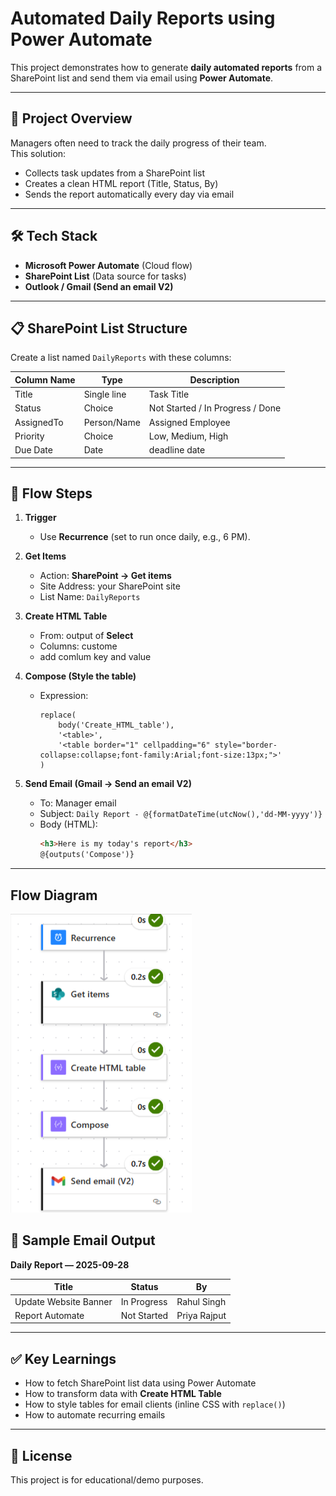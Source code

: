 # Automated Daily Reports using Power Automate

This project demonstrates how to generate **daily automated reports** from a SharePoint list and send them via email using **Power Automate**.  

---

## 🚀 Project Overview
Managers often need to track the daily progress of their team.  
This solution:
- Collects task updates from a SharePoint list  
- Creates a clean HTML report (Title, Status, By)  
- Sends the report automatically every day via email  

---

## 🛠️ Tech Stack
- **Microsoft Power Automate** (Cloud flow)  
- **SharePoint List** (Data source for tasks)  
- **Outlook / Gmail (Send an email V2)**  

---

## 📋 SharePoint List Structure
Create a list named `DailyReports` with these columns:

| Column Name | Type        | Description                       |
|-------------|-------------|-----------------------------------|
| Title       | Single line | Task Title                        |
| Status      | Choice      | Not Started / In Progress / Done  |
| AssignedTo  | Person/Name | Assigned Employee                 |
| Priority    | Choice      | Low, Medium, High                 |
| Due Date    | Date        | deadline date                     |
---

## 🔄 Flow Steps

1. **Trigger**
   - Use **Recurrence** (set to run once daily, e.g., 6 PM).

2. **Get Items**
   - Action: **SharePoint → Get items**  
   - Site Address: your SharePoint site  
   - List Name: `DailyReports`  

3. **Create HTML Table**
   - From: output of **Select**  
   - Columns: custome
   - add comlum key and value  

4. **Compose (Style the table)**
   - Expression:
     ```powerfx
     replace(
         body('Create_HTML_table'),
         '<table>',
         '<table border="1" cellpadding="6" style="border-collapse:collapse;font-family:Arial;font-size:13px;">'
     )
     ```

6. **Send Email (Gmail → Send an email V2)**
   - To: Manager email  
   - Subject: `Daily Report - @{formatDateTime(utcNow(),'dd-MM-yyyy')}`  
   - Body (HTML):
     ```html
     <h3>Here is my today's report</h3>
     @{outputs('Compose')}
     ```

---
## Flow Diagram

![alt text](image.png)

## 📧 Sample Email Output

**Daily Report — 2025-09-28**

| Title                   | Status       | By          |
|--------------------------|--------------|-------------|
| Update Website Banner    | In Progress  | Rahul Singh |
| Report Automate          | Not Started  | Priya Rajput |

---

## ✅ Key Learnings
- How to fetch SharePoint list data using Power Automate  
- How to transform data with  **Create HTML Table**  
- How to style tables for email clients (inline CSS with `replace()`)  
- How to automate recurring emails  

---

## 📜 License
This project is for educational/demo purposes.
